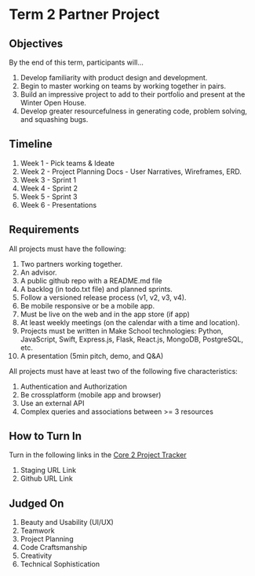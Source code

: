 # Term 2 Partner Project

## Objectives

By the end of this term, participants will... 

1. Develop familiarity with product design and development.
1. Begin to master working on teams by working together in pairs.
1. Build an impressive project to add to their portfolio and present at the Winter Open House.
1. Develop greater resourcefulness in generating code, problem solving, and squashing bugs.

## Timeline

1. Week 1 - Pick teams & Ideate
1. Week 2 - Project Planning Docs - User Narratives, Wireframes, ERD.
1. Week 3 - Sprint 1
1. Week 4 - Sprint 2
1. Week 5 - Sprint 3
1. Week 6 - Presentations

## Requirements

All projects must have the following:

1. Two partners working together.
1. An advisor.
1. A public github repo with a README.md file
1. A backlog (in todo.txt file) and planned sprints.
1. Follow a versioned release process (v1, v2, v3, v4).
1. Be mobile responsive or be a mobile app.
1. Must be live on the web and in the app store (if app)
1. At least weekly meetings (on the calendar with a time and location).
1. Projects must be written in Make School technologies: Python, JavaScript, Swift, Express.js, Flask, React.js, MongoDB, PostgreSQL, etc.
1. A presentation (5min pitch, demo, and Q&A)

All projects must have at least two of the following five characteristics:

1. Authentication and Authorization
1. Be crossplatform (mobile app and browser)
1. Use an external API
1. Complex queries and associations between >= 3 resources

## How to Turn In

Turn in the following links in the [Core 2 Project Tracker](https://docs.google.com/spreadsheets/d/1FgcCswGm4dmn7jIwYNARBCFt7MdGEr_lfuTLzHFR-DA/edit?usp=sharing)

1. Staging URL Link
1. Github URL Link

## Judged On

1. Beauty and Usability (UI/UX)
1. Teamwork
1. Project Planning
1. Code Craftsmanship
1. Creativity
1. Technical Sophistication
